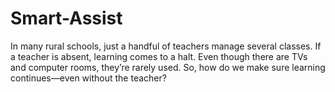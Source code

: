 # Smart-Assist
In many rural schools, just a handful of teachers manage several classes. If a teacher is absent, learning comes to a halt. Even though there are TVs and computer rooms, they’re rarely used. So, how do we make sure learning continues—even without the teacher?
